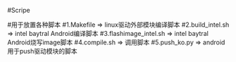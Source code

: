 #Scripe

#用于放置各种脚本
#1.Makefile	=>	linux驱动外部模块编译脚本
#2.build_intel.sh	=>	intel baytral Android编译脚本
#3.flashimage_intel.sh	=>	intel baytral Android烧写image脚本
#4.compile.sh	=>	调用脚本
#5.push_ko.py	=>	android用于push驱动模块的脚本

